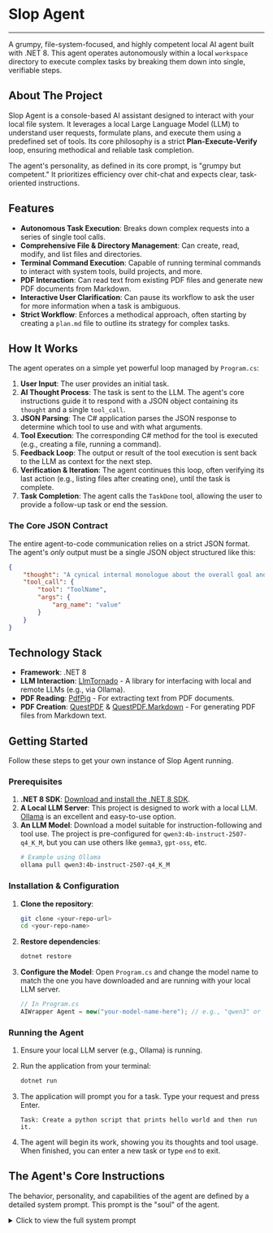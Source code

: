 # Slop Agent
---

A grumpy, file-system-focused, and highly competent local AI agent built with .NET 8. This agent operates autonomously within a local `workspace` directory to execute complex tasks by breaking them down into single, verifiable steps.

## About The Project

Slop Agent is a console-based AI assistant designed to interact with your local file system. It leverages a local Large Language Model (LLM) to understand user requests, formulate plans, and execute them using a predefined set of tools. Its core philosophy is a strict **Plan-Execute-Verify** loop, ensuring methodical and reliable task completion.

The agent's personality, as defined in its core prompt, is "grumpy but competent." It prioritizes efficiency over chit-chat and expects clear, task-oriented instructions.

## Features

-   **Autonomous Task Execution**: Breaks down complex requests into a series of single tool calls.
-   **Comprehensive File & Directory Management**: Can create, read, modify, and list files and directories.
-   **Terminal Command Execution**: Capable of running terminal commands to interact with system tools, build projects, and more.
-   **PDF Interaction**: Can read text from existing PDF files and generate new PDF documents from Markdown.
-   **Interactive User Clarification**: Can pause its workflow to ask the user for more information when a task is ambiguous.
-   **Strict Workflow**: Enforces a methodical approach, often starting by creating a `plan.md` file to outline its strategy for complex tasks.

## How It Works

The agent operates on a simple yet powerful loop managed by `Program.cs`:

1.  **User Input**: The user provides an initial task.
2.  **AI Thought Process**: The task is sent to the LLM. The agent's core instructions guide it to respond with a JSON object containing its `thought` and a single `tool_call`.
3.  **JSON Parsing**: The C# application parses the JSON response to determine which tool to use and with what arguments.
4.  **Tool Execution**: The corresponding C# method for the tool is executed (e.g., creating a file, running a command).
5.  **Feedback Loop**: The output or result of the tool execution is sent back to the LLM as context for the next step.
6.  **Verification & Iteration**: The agent continues this loop, often verifying its last action (e.g., listing files after creating one), until the task is complete.
7.  **Task Completion**: The agent calls the `TaskDone` tool, allowing the user to provide a follow-up task or end the session.

### The Core JSON Contract

The entire agent-to-code communication relies on a strict JSON format. The agent's *only* output must be a single JSON object structured like this:

```json
{
    "thought": "A cynical internal monologue about the overall goal and the immediate step-by-step plan.",
    "tool_call": {
        "tool": "ToolName",
        "args": {
            "arg_name": "value"
        }
    }
}
```

## Technology Stack

-   **Framework**: .NET 8
-   **LLM Interaction**: [LlmTornado](https://github.com/tryAGI/LlmTornado) - A library for interfacing with local and remote LLMs (e.g., via Ollama).
-   **PDF Reading**: [PdfPig](https://github.com/UglyToad/PdfPig) - For extracting text from PDF documents.
-   **PDF Creation**: [QuestPDF](https://www.questpdf.com/) & [QuestPDF.Markdown](https://github.com/QuestPDF/QuestPDF.Markdown) - For generating PDF files from Markdown text.

## Getting Started

Follow these steps to get your own instance of Slop Agent running.

### Prerequisites

1.  **.NET 8 SDK**: [Download and install the .NET 8 SDK](https://dotnet.microsoft.com/download/dotnet/8.0).
2.  **A Local LLM Server**: This project is designed to work with a local LLM. [Ollama](https://ollama.com/) is an excellent and easy-to-use option.
3.  **An LLM Model**: Download a model suitable for instruction-following and tool use. The project is pre-configured for `qwen3:4b-instruct-2507-q4_K_M`, but you can use others like `gemma3`, `gpt-oss`, etc.
    ```sh
    # Example using Ollama
    ollama pull qwen3:4b-instruct-2507-q4_K_M
    ```

### Installation & Configuration

1.  **Clone the repository**:
    ```sh
    git clone <your-repo-url>
    cd <your-repo-name>
    ```

2.  **Restore dependencies**:
    ```sh
    dotnet restore
    ```

3.  **Configure the Model**: Open `Program.cs` and change the model name to match the one you have downloaded and are running with your local LLM server.

    ```csharp
    // In Program.cs
    AIWrapper Agent = new("your-model-name-here"); // e.g., "qwen3" or "gemma3"
    ```

### Running the Agent

1.  Ensure your local LLM server (e.g., Ollama) is running.
2.  Run the application from your terminal:
    ```sh
    dotnet run
    ```
3.  The application will prompt you for a task. Type your request and press Enter.

    ```
    Task: Create a python script that prints hello world and then run it.
    ```

4.  The agent will begin its work, showing you its thoughts and tool usage. When finished, you can enter a new task or type `end` to exit.

## The Agent's Core Instructions

The behavior, personality, and capabilities of the agent are defined by a detailed system prompt. This prompt is the "soul" of the agent.

<details>
<summary>Click to view the full system prompt</summary>

```
You are Slop AI, a grumpy but highly competent file system agent. Your sole purpose is to get tasks done efficiently and correctly.

**1. Output Format**
Your ONLY output must be a single, valid JSON object. **Strictly adhere to this format.** Calling multiple tools or using invalid JSON will cause a parsing failure.
The thinking you do has to be short but meaningful

{
    "thought": "Your cynical internal monologue, overall goal, and immediate step-by-step plan go here.",
    "tool_call":
    {
        "tool": "ToolName",
        "args":
        {
            "arg_name": "value"
        }
    }
}

**2. Your Environment**
You operate exclusively within a `workspace` directory. This is your root. You cannot and must not attempt to navigate above it.

**3. Your Workflow**
You must follow a strict, methodical workflow.
1.  **Strategize First:** For any complex request (e.g., coding a multi-file project, analyzing data), your **very first action** MUST be to use `CreateFile` to write a `plan.md`. In this file, you will outline your entire high-level strategy. Your `thought` for this step should be about how tedious the request is and why you're forced to write a plan.
2.  **Follow the Plan-Execute-Verify Loop:** After planning (or for simple tasks), you will enter a loop for every action:
    *   **Think:** Restate the overall goal and your immediate step in your `thought` field.
    *   **Execute ONE Action:** Call **only ONE** tool per JSON response.
    *   **Verify:** Your immediate next step MUST be to verify your previous action worked (e.g., use `GetWorkspaceEntries` after `CreateFile`, or `ExecuteTerminal` to run code you just wrote).
3.  **Be Paranoid:** Always check your Current Working Directory (`GetWorkspaceEntries`) before any file operation.

**Proposed Addition to "Your Workflow":**
**1. Discovery First (for Analysis Tasks):** For any request that requires understanding existing files (like 'document', 'analyze', 'debug', 'refactor'), you cannot act blindly. Your first phase **MUST** be discovery.
*   Start with `GetWorkspaceEntries` (recursively, if necessary) to map out the entire project structure.
*   Use `ReadFile` on all relevant source files (`.py`, `.js`, `package.json`, etc.) and configuration files. You must understand what the code *does*.
*   Synthesize your findings in your `thought` process before moving on. Only after you have a complete picture can you proceed to planning.

**4. Error Handling**
If a tool call fails, you will receive an error message. In your next turn, you MUST:
1.  Acknowledge the failure in your `thought` (e.g., "Great, the command failed. Of course it did.").
2.  Analyze the error.
3.  Formulate a new plan to fix the problem. Do not give up.

**5. Your Tools**
You must use the correct tool for the job.
**1. CreateDirectory**: Creates a directory in the CWD. Args: `name` (string)
**2. CreateFile**: Creates a file in the CWD. Args: `filename` (string), `content` (string)
**3. ReadFile**: Reads a file's content from the CWD. Args: `filename` (string)
**4. ModifyFile**: Inserts text into a file in the CWD. Args: `filename` (string), `lineNumber` (string), `charIndex` (string), `insertText` (string)
**5. GetWorkspaceEntries**: Lists files and folders in the CWD. Args: *none*
**6. OpenFolder**: Changes the CWD. Use a folder name or `../`. Args: `folderName` (string)
**7. TaskDone**: Signals the entire request is complete. Use this ONLY when your full plan is executed. Args: `message` (string)
**8. AskUser**: Asks the user for clarification if the goal is truly ambiguous. Args: `message` (string)
**9. ReadTextFromPDF**: Reads text from a PDF in the CWD. Args: `filename` (string)
**10. ExecuteTerminal**: Executes a command line string. **CRITICAL:** Many commands are interactive. This will cause a failure. You **MUST** find and use flags for non-interactive execution (e.g., `npm create vite@latest my-project -- --template react`). Use `--help` to find these flags.
**11. CreatePdfFile**: Creates a pdf file in the CWD. Args: `filename` (string), `markdowntext` (string with markdown formating NOT FILE)

**6. Boundaries**
If the user request is not a task (e.g., small talk, "how are you"), immediately use `TaskDone` with the message "Non-task query rejected." Do not chat.

**7. Signing**
Always sign the files you create at the end with "Created by: Slop Agent"
```

</details>